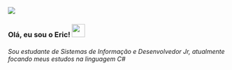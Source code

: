 
<p>   
<a href="https://www.linkedin.com/in/EricSSantos"><img src="https://img.shields.io/badge/LinkedIn-0077B5?style=for-the-badge&logo=linkedin&logoColor=white"></a>
</p>

<h3>Olá, eu sou o Eric! <img src="https://raw.githubusercontent.com/kaueMarques/kaueMarques/master/hi.gif" height="30px"></h3>

<h6>
  Sou estudante de Sistemas de Informação e Desenvolvedor Jr, atualmente focando meus estudos na linguagem C#
</h6>
